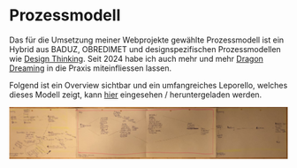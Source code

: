 # Prozessmodell

Das für die Umsetzung meiner Webprojekte gewählte Prozessmodell ist ein Hybrid aus BADUZ, OBREDIMET und designspezifischen Prozessmodellen wie [Design Thinking](https://www.interaction-design.org/literature/topics/design-thinking). Seit 2024 habe ich auch mehr und mehr [Dragon Dreaming](https://dragondreaming.org/) in die Praxis miteinfliessen lassen.

Folgend ist ein Overview sichtbar und ein umfangreiches Leporello, welches dieses Modell zeigt, kann [hier](https://cloud.nadineprigann.de/index.php/s/HagAT94dbG2YaYJ) eingesehen / heruntergeladen werden.

![Prozessmodell Workflow](./process-model.jpg "Prozessmodell Workflow")

<!-- Mittels Scrollen kann das komplette Bild angesehen werden. -> bessere Bildqualität! -->

<!-- <div style="overflow: scroll;" class="container">
![Prozessmodell Workflow](../../../assets/images/IMG_9716.jpg "Prozessmodell Workflow")
</div> -->

